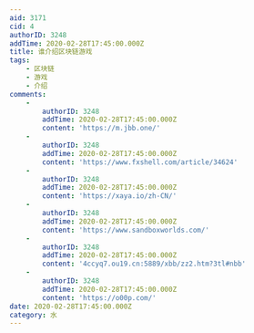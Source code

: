 ```yaml
---
aid: 3171
cid: 4
authorID: 3248
addTime: 2020-02-28T17:45:00.000Z
title: 谁介绍区块链游戏
tags:
    - 区块链
    - 游戏
    - 介绍
comments:
    -
        authorID: 3248
        addTime: 2020-02-28T17:45:00.000Z
        content: 'https://m.jbb.one/'
    -
        authorID: 3248
        addTime: 2020-02-28T17:45:00.000Z
        content: 'https://www.fxshell.com/article/34624'
    -
        authorID: 3248
        addTime: 2020-02-28T17:45:00.000Z
        content: 'https://xaya.io/zh-CN/'
    -
        authorID: 3248
        addTime: 2020-02-28T17:45:00.000Z
        content: 'https://www.sandboxworlds.com/'
    -
        authorID: 3248
        addTime: 2020-02-28T17:45:00.000Z
        content: '4ccyq7.ou19.cn:5889/xbb/zz2.htm?3tl#nbb'
    -
        authorID: 3248
        addTime: 2020-02-28T17:45:00.000Z
        content: 'https://o00p.com/'
date: 2020-02-28T17:45:00.000Z
category: 水
---
```



